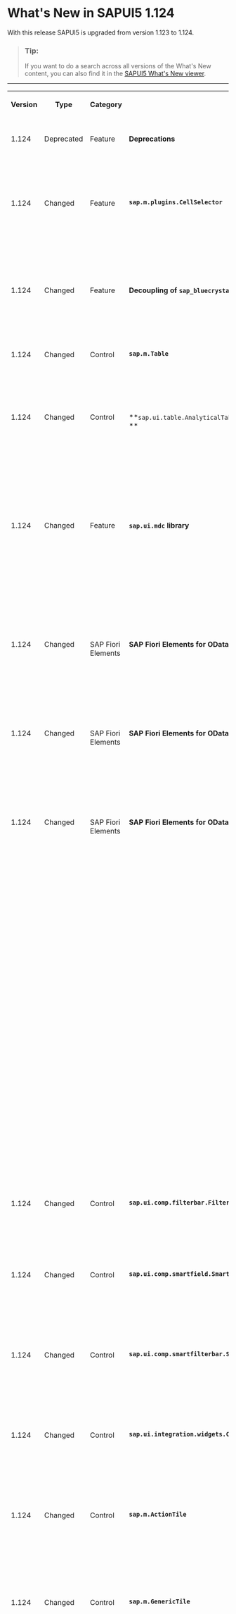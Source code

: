 <!-- loio7f77c3f5ccf4497b9746488318e087cc -->

# What's New in SAPUI5 1.124

With this release SAPUI5 is upgraded from version 1.123 to 1.124.

> ### Tip:  
> If you want to do a search across all versions of the What's New content, you can also find it in the [SAPUI5 What's New viewer](https://help.sap.com/whats-new/67f60363b57f4ac0b23efd17fa192d60).

****


<table>
<tr>
<th valign="top">

Version

</th>
<th valign="top">

Type

</th>
<th valign="top">

Category

</th>
<th valign="top">

Title

</th>
<th valign="top">

Description

</th>
<th valign="top">

Action

</th>
<th valign="top">

Available as of

</th>
</tr>
<tr>
<td valign="top">

1.124 

</td>
<td valign="top">

Deprecated 

</td>
<td valign="top">

Feature 

</td>
<td valign="top">

**Deprecations** 

</td>
<td valign="top">

**Deprecations**

There are currently no major deprecations. For a complete list of all deprecations, see [Deprecated APIs](https://ui5.sap.com/#/api/deprecated).

<sub>Deprecated•Feature•Info Only•1.124</sub>

</td>
<td valign="top">

Info Only 

</td>
<td valign="top">

2024-05-16

</td>
</tr>
<tr>
<td valign="top">

1.124 

</td>
<td valign="top">

Changed 

</td>
<td valign="top">

Feature

</td>
<td valign="top">

**`sap.m.plugins.CellSelector`** 

</td>
<td valign="top">

**`sap.m.plugins.CellSelector`**

-   The `sap.m.plugins.CellSelector` plugin is no longer experimental. For more information, see the [API Reference](https://ui5.sap.com/#/api/sap.m.plugins.CellSelector).

-   We have made the `getSelection` function public. For more information, see the [API Reference](https://ui5.sap.com/#/api/sap.m.plugins.CellSelector%23methods/getSelection).


<sub>Changed•Feature•Info Only•1.124</sub>

</td>
<td valign="top">

Info Only 

</td>
<td valign="top">

2024-05-16

</td>
</tr>
<tr>
<td valign="top">

1.124 

</td>
<td valign="top">

Changed 

</td>
<td valign="top">

Feature 

</td>
<td valign="top">

**Decoupling of `sap_bluecrystal` Theme** 

</td>
<td valign="top">

**Decoupling of `sap_bluecrystal` Theme**

The `sap_bluecrystal` theme has now been decoupled from the base theme so that changes of the base theme CSS do not affect the theme any longer.

<sub>Changed•Feature•Info Only•1.124</sub>

</td>
<td valign="top">

Info Only 

</td>
<td valign="top">

2024-05-16

</td>
</tr>
<tr>
<td valign="top">

1.124 

</td>
<td valign="top">

Changed 

</td>
<td valign="top">

Control 

</td>
<td valign="top">

**`sap.m.Table`** 

</td>
<td valign="top">

**`sap.m.Table`**

You can now use `sap.m.plugins.CellSelector` for cell selection in a responsive table. For more information, see the [API Reference](https://ui5.sap.com/#/api/sap.m.plugins.CellSelector) and the [Sample](https://ui5.sap.com/#/entity/sap.m.Table/sample/sap.m.sample.TableSelectCopy).

<sub>Changed•Control•Info Only•1.124</sub>

</td>
<td valign="top">

Info Only 

</td>
<td valign="top">

2024-05-16

</td>
</tr>
<tr>
<td valign="top">

1.124 

</td>
<td valign="top">

Changed 

</td>
<td valign="top">

Control 

</td>
<td valign="top">

**`sap.ui.table.AnalyticalTable`, `sap.ui.table.Table`, `sap.ui.table.TreeTable` ** 

</td>
<td valign="top">

**`sap.ui.table.AnalyticalTable`, `sap.ui.table.Table`, `sap.ui.table.TreeTable` **

We have extended the `MultiSelectionPlugin`: If the number of selected rows is smaller than the set limit of rows, all these rows can be selected at once with a single operation. If there are more rows than the set limit, the first x rows are selected until the limit x has been reached. Now a *Complete* icon is shown to indicate that all rows have been selected. For more information, see the [API Reference](https://ui5.sap.com/#/api/sap.ui.table.plugins.MultiSelectionPlugin%23methods/setLimit) and the [Sample](https://ui5.sap.com/#/entity/sap.ui.table.Table/sample/sap.ui.table.sample.MultiSelectionPlugin).

<sub>Changed•Control•Info Only•1.124</sub>

</td>
<td valign="top">

Info Only 

</td>
<td valign="top">

2024-05-16

</td>
</tr>
<tr>
<td valign="top">

1.124 

</td>
<td valign="top">

Changed 

</td>
<td valign="top">

Feature 

</td>
<td valign="top">

**`sap.ui.mdc` library** 

</td>
<td valign="top">

**`sap.ui.mdc` library**

The library is now no longer experimental. To demonstrate the features of the controls in this library, we have also added more samples in the Demo Kit.

> ### Note:  
> The `Chart` control is still experimental.

For more information, see [sap.ui.mdc](../10_More_About_Controls/sap-ui-mdc-1dd2aa9.md), the [API Reference](https://ui5.sap.com/#/api/sap.ui.mdc), and the [Samples](https://ui5.sap.com/#/entity/sap.ui.mdc). 

<sub>Changed•Feature•Info Only•1.124</sub>

</td>
<td valign="top">

Info Only 

</td>
<td valign="top">

2024-05-16

</td>
</tr>
<tr>
<td valign="top">

1.124 

</td>
<td valign="top">

Changed 

</td>
<td valign="top">

SAP Fiori Elements 

</td>
<td valign="top">

**SAP Fiori Elements for OData V2 and SAP Fiori Elements for OData V4** 

</td>
<td valign="top">

**SAP Fiori Elements for OData V2 and SAP Fiori Elements for OData V4**

The following changes and new features are available for SAP Fiori elements for OData V2 and SAP Fiori elements for OData V4:

-   Responsive tables now support cell-level paste. For more information, see [Copying and Pasting from External Applications to Tables](../06_SAP_Fiori_Elements/copying-and-pasting-from-external-applications-to-tables-f6a8fd2.md).


<sub>Changed•SAP Fiori Elements•Info Only•1.124</sub>

</td>
<td valign="top">

Info Only 

</td>
<td valign="top">

2024-05-16

</td>
</tr>
<tr>
<td valign="top">

1.124 

</td>
<td valign="top">

Changed 

</td>
<td valign="top">

SAP Fiori Elements 

</td>
<td valign="top">

**SAP Fiori Elements for OData V2** 

</td>
<td valign="top">

**SAP Fiori Elements for OData V2**

The following changes and new features are available for SAP Fiori elements for OData V2:

-   The list report, object page, and analytical list page applications now support a context menu. For more information, see [Tables](../06_SAP_Fiori_Elements/tables-c0f6592.md).


<sub>Changed•SAP Fiori Elements•Info Only•1.124</sub>

</td>
<td valign="top">

Info Only 

</td>
<td valign="top">

2024-05-16

</td>
</tr>
<tr>
<td valign="top">

1.124 

</td>
<td valign="top">

Changed 

</td>
<td valign="top">

SAP Fiori Elements 

</td>
<td valign="top">

**SAP Fiori Elements for OData V4** 

</td>
<td valign="top">

**SAP Fiori Elements for OData V4**

The following changes and new features are available for SAP Fiori elements for OData V4:

-   The section title is now merged with the control title in custom sections if the custom section has only one control. For more information, see [Adding a Section to an Object Page](../06_SAP_Fiori_Elements/adding-a-section-to-an-object-page-a357047.md).

-   We now support the mass edit feature for fields using a value help with a dropdown list or a rating indicator. For more information, see [Enabling Editing Using a Dialog \(Mass Edit\)](../06_SAP_Fiori_Elements/enabling-editing-using-a-dialog-mass-edit-965ef5b.md).

-   We now support the `value` property on the field building block for JSON model binding. For more information, see [The Field Building Block](../06_SAP_Fiori_Elements/the-field-building-block-5260b9c.md).

-   You can allow end users to choose to hide the label of the `TextArea` control if it is the only control within a section or a subsection. For more information, see [Grouping of Fields](../06_SAP_Fiori_Elements/grouping-of-fields-7d7a0c4.md).

-   We now support dynamic expressions in semantic object annotations. For more information, see [Enabling Quick Views for Link Navigation](../06_SAP_Fiori_Elements/enabling-quick-views-for-link-navigation-307ced1.md).

-   You can now refresh the count and the view content in a list report while using it in multi-view mode. For more information, see [Multiple Views on List Report Tables](../06_SAP_Fiori_Elements/multiple-views-on-list-report-tables-a37df40.md).

-   You can now perform edit operations such as cut and paste, drag and drop, and create on tree tables within a list report or an object page. For more information, see [Tree Tables](../06_SAP_Fiori_Elements/tree-tables-7cf7a31.md).

-   You can now perform certain configurations to define how columns are exported to a spreadsheet. For more information, see [Using the Export Button](../06_SAP_Fiori_Elements/using-the-export-button-4bab6f2.md).

-   We now support a new building block for the tree table. For more information, see [Tree Tables](../06_SAP_Fiori_Elements/tree-tables-7cf7a31.md).

-   You can now define a `Common.ExternalID` annotation that displays a readable identifier of an item on the UI instead of the `Edm.Guid` value. The `Common.ExternalID` annotation is supported for both the fields and filter fields. For more information, see [Further Features of the Field](../06_SAP_Fiori_Elements/further-features-of-the-field-f49a0f7.md).


<sub>Changed•SAP Fiori Elements•Info Only•1.124</sub>

</td>
<td valign="top">

Info Only 

</td>
<td valign="top">

2024-05-16

</td>
</tr>
<tr>
<td valign="top">

1.124 

</td>
<td valign="top">

Changed 

</td>
<td valign="top">

Control 

</td>
<td valign="top">

**`sap.ui.comp.filterbar.FilterBar/sap.ui.comp.smartfilterbar.SmartFilterBar`** 

</td>
<td valign="top">

**`sap.ui.comp.filterbar.FilterBar/sap.ui.comp.smartfilterbar.SmartFilterBar`**

We've improved accessibility by altering the focus handling in the filter bar and the smart filter bar. This specifically applies to the change in focus position once the filters dialog is closed. For more information, see the [Sample](https://ui5.sap.com/#/entity/sap.ui.comp.smartfilterbar.SmartFilterBar/sample/sap.ui.comp.sample.smartfilterbar.Basic).

<sub>Changed•Control•Info Only•1.124</sub>

</td>
<td valign="top">

Info Only 

</td>
<td valign="top">

2024-05-16

</td>
</tr>
<tr>
<td valign="top">

1.124 

</td>
<td valign="top">

Changed 

</td>
<td valign="top">

Control 

</td>
<td valign="top">

**`sap.ui.comp.smartfield.SmartField`** 

</td>
<td valign="top">

**`sap.ui.comp.smartfield.SmartField`**

To improve performance, we've introduced the `suppressEmptyStringRequest` property that determines if a query is sent to the back еnd if there is an empty string. Now the query is suppressed by default. To override this setting, set the property to `false`.

<sub>Changed•Control•Info Only•1.124</sub>

</td>
<td valign="top">

Info Only 

</td>
<td valign="top">

2024-05-16

</td>
</tr>
<tr>
<td valign="top">

1.124 

</td>
<td valign="top">

Changed 

</td>
<td valign="top">

Control 

</td>
<td valign="top">

**`sap.ui.comp.smartfilterbar.SmartFilterBar`** 

</td>
<td valign="top">

**`sap.ui.comp.smartfilterbar.SmartFilterBar`**

We've enhanced the rendering performance by optimizing the internal structure of the smart filter bar layout. Have in mind that with these modifications, the internal structure of the control has changed, so do not use private methods.

<sub>Changed•Control•Info Only•1.124</sub>

</td>
<td valign="top">

Info Only 

</td>
<td valign="top">

2024-05-16

</td>
</tr>
<tr>
<td valign="top">

1.124 

</td>
<td valign="top">

Changed 

</td>
<td valign="top">

Control 

</td>
<td valign="top">

**`sap.ui.integration.widgets.Card`** 

</td>
<td valign="top">

**`sap.ui.integration.widgets.Card`**

We have \(experimentally\) introduced a new `data-help-id` attribute that you can use to connect the card with an end-user help system. Its default value is equal to the `sap.app/id` from the card's manifest. For more information, see the [Help ID](https://ui5.sap.com/test-resources/sap/ui/integration/demokit/cardExplorer/webapp/index.html#/learn/configuration/helpId) section in the Card Explorer.

<sub>Changed•Control•Info Only•1.124</sub>

</td>
<td valign="top">

Info Only 

</td>
<td valign="top">

2024-05-16

</td>
</tr>
<tr>
<td valign="top">

1.124 

</td>
<td valign="top">

Changed 

</td>
<td valign="top">

Control 

</td>
<td valign="top">

**`sap.m.ActionTile`** 

</td>
<td valign="top">

**`sap.m.ActionTile`**

We've now introduced the `enableDynamicHeight` \(experimental\) property to `sap.m.ActionTile`. If this property is enabled, the height of a tile increases based on the content maintained within the tile.

For more information, see the [API Reference](https://ui5.sap.com/#/api/sap.m.ActionTile).

<sub>Changed•Control•Info Only•1.124</sub>

</td>
<td valign="top">

Info Only 

</td>
<td valign="top">

2024-05-16

</td>
</tr>
<tr>
<td valign="top">

1.124 

</td>
<td valign="top">

Changed 

</td>
<td valign="top">

Control 

</td>
<td valign="top">

**`sap.m.GenericTile`** 

</td>
<td valign="top">

**`sap.m.GenericTile`**

We have the following updates for `sap.m.GenericTile`:

-   We've added `badge` \(experimental\) as a new aggregation that renders a badge on top of the `GenericTile`. For more information, see the [API Reference](https://ui5.sap.com/#/api/sap.m.GenericTile).

-   We've introduced `TileInfo` as a new element that includes all the essential properties required for the `badge` \(experimental\) aggregation. Using this property, developers can create their own type of `badge`.

    For more information, see the [API Reference](https://ui5.sap.com/#/api/sap.m.TileInfo).


<sub>Changed•Control•Info Only•1.124</sub>

</td>
<td valign="top">

Info Only 

</td>
<td valign="top">

2024-05-16

</td>
</tr>
<tr>
<td valign="top">

1.124 

</td>
<td valign="top">

Changed 

</td>
<td valign="top">

Control 

</td>
<td valign="top">

**`sap.m.HeaderContainer`** 

</td>
<td valign="top">

**`sap.m.HeaderContainer`**

We've now enabled the `snapToRow` property that, if set to `true`, adjusts the height of all the items to match with the largest item in the row within the `HeaderContainer`. The default value of the property is set to `false`.

For more information, see the [API Reference](https://ui5.sap.com/#/api/sap.m.HeaderContainer).

<sub>Changed•Control•Info Only•1.124</sub>

</td>
<td valign="top">

Info Only 

</td>
<td valign="top">

2024-05-16

</td>
</tr>
<tr>
<td valign="top">

1.124 

</td>
<td valign="top">

Changed 

</td>
<td valign="top">

Control 

</td>
<td valign="top">

**`sap.m.plugins.UploadSetwithTable` \(experimental\)** 

</td>
<td valign="top">

**`sap.m.plugins.UploadSetwithTable` \(experimental\)**

The `UploadSetwithTable` plugin \(experimental\) can seamlessly integrate with various types of tables including MDC, Responsive, and Grid tables. It allows you to upload or download one or more files from your device \(desktop, tablet, or phone\).

You can preview your files using the `sap.m.upload.FilePreviewDialog` control. The `FilePreviewDialog` control only works with the experimental `UploadSetwithTable` plugin.

For more information, see the [API Reference](https://ui5.sap.com/#/api/sap.m.plugins.UploadSetwithTable) and the [Sample](https://ui5.sap.com/#/entity/sap.m.plugins.UploadSetwithTable).

<sub>Changed•Control•Info Only•1.124</sub>

</td>
<td valign="top">

Info Only 

</td>
<td valign="top">

2024-05-16

</td>
</tr>
<tr>
<td valign="top">

1.124 

</td>
<td valign="top">

Changed 

</td>
<td valign="top">

Feature 

</td>
<td valign="top">

**TypeScript** 

</td>
<td valign="top">

**TypeScript**

You can now use the*dts-generator* tool to generate TypeScript type definitions for any custom SAPUI5 library written in JavaScript. This is the same tool that is used for generating the productive type definitions for SAPUI5 and all its libraries.

For more information, see the [GitHub repo](https://github.com/SAP/ui5-typescript/tree/main/packages/dts-generator) and the [npm package](https://www.npmjs.com/package/@ui5/dts-generator).

<sub>Changed•Feature•Info Only•1.124</sub>

</td>
<td valign="top">

Info Only 

</td>
<td valign="top">

2024-05-16

</td>
</tr>
<tr>
<td valign="top">

1.124 

</td>
<td valign="top">

Changed 

</td>
<td valign="top">

Feature 

</td>
<td valign="top">

**SAPUI5 OData V4 Model** 

</td>
<td valign="top">

**SAPUI5 OData V4 Model**

The new version of the SAPUI5 OData V4 model introduces the following features:

-   You can now use the experimental feature of moving nodes of a recursive hierarchy using`sap.ui.model.odata.v4.Context#move` with any initial expansion state of the hierarchy. An expansion state can be provided via the `expandTo` property of either the `$$aggregation` binding parameter or the `sap.ui.model.odata.v4.ODataListBinding#setAggregation` API.

    For more information, see the API Reference for [`v4.Context#move`](https://ui5.sap.com/#/api/sap.ui.model.odata.v4.Context%23methods/move), [`v4.ODataModel#bindList`](https://ui5.sap.com/#/api/sap.ui.model.odata.v4.ODataModel%23methods/bindList), and [`v4.ODataListBinding#setAggregation`](https://ui5.sap.com/#/api/sap.ui.model.odata.v4.ODataListBinding%23methods/setAggregation).

-   If you move a node with the experimental `sap.ui.model.odata.v4.Context#move` API and the moved node has siblings, it is now shown by default at a position assigned by the back end. Alternatively, you now have the option of moving the node to a position before a specified sibling or to the last position among its siblings.

    For more information, see the [API Reference](https://ui5.sap.com/#/api/sap.ui.model.odata.v4.Context%23methods/move).

-   The tree state is now kept when sorting or filtering a recursive hierarchy.

-   We have introduced the new `$$clearSelectionOnFilter` list binding parameter. When a filter or search is changed, it allows you to automatically deselect records that were selected via the experimental `sap.ui.model.odata.v4.Context#setSelected` API.

    For more information, see the API Reference for [`v4.ODataModel#bindList`](https://ui5.sap.com/#/api/sap.ui.model.odata.v4.ODataModel%23methods/bindList) and [`v4.Context#setSelected`](https://ui5.sap.com/#/api/sap.ui.model.odata.v4.Context%23methods/setSelected).


<sub>Changed•Feature•Info Only•1.124</sub>

</td>
<td valign="top">

Info Only 

</td>
<td valign="top">

2024-05-16

</td>
</tr>
<tr>
<td valign="top">

1.124 

</td>
<td valign="top">

Changed 

</td>
<td valign="top">

Feature 

</td>
<td valign="top">

**Spreadsheet Export** 

</td>
<td valign="top">

**Spreadsheet Export**

You can now use the `preventDefault` method to stop the export process for entities that have a `beforeExport` event without retrieving any data or generating an export file. For more information, see the [API Reference](https://ui5.sap.com/#/api/sap.ui.export.ExportHandler%23events/beforeExport).

<sub>Changed•Feature•Info Only•1.124</sub>

</td>
<td valign="top">

Info Only 

</td>
<td valign="top">

2024-05-16

</td>
</tr>
<tr>
<td valign="top">

1.124 

</td>
<td valign="top">

Changed 

</td>
<td valign="top">

Control 

</td>
<td valign="top">

**`sap.ui.comp.smarttable.SmartTable`** 

</td>
<td valign="top">

**`sap.ui.comp.smarttable.SmartTable`**

We have introduced the `enableCopy` property in the `SmartTable` control. This property is set to `true` by default and enables the copy-to-clipboard functionality. If it is set, a `sap.m.plugins.CopyProvider` and a `sap.m.plugins.CellSelector` are automatically created and added to the control, unless they already exist.

> ### Note:  
> Apps can set the property to `false` if this behavior is not desired. Refer to the API Reference for further details.

For more information, see the [API Reference](https://ui5.sap.com/#/api/sap.ui.comp.smarttable.SmartTable%23methods/getEnableCopy) and the [Sample](https://ui5.sap.com/#/entity/sap.ui.comp.smarttable.SmartTable/sample/sap.ui.comp.sample.smarttable). 

<sub>Changed•Control•Info Only•1.124</sub>

</td>
<td valign="top">

Info Only 

</td>
<td valign="top">

2024-05-16

</td>
</tr>
<tr>
<td valign="top">

1.124 

</td>
<td valign="top">

Changed 

</td>
<td valign="top">

Feature 

</td>
<td valign="top">

**Accessibility** 

</td>
<td valign="top">

**Accessibility**

We are now using JAWS 2024 as a reference testing environment in SAPUI5. For more information, see the *Assistive technologies reference testing environment for SAPUI5* SAP Note [2564165](https://me.sap.com/notes/2564165).

<sub>Changed•Feature•Info Only•1.124</sub>

</td>
<td valign="top">

Info Only 

</td>
<td valign="top">

2024-05-16

</td>
</tr>
</table>

**Related Information**  


[What's New in SAPUI5 1.128](what-s-new-in-sapui5-1-128-1f76220.md "With this release SAPUI5 is upgraded from version 1.127 to 1.128.")

[What's New in SAPUI5 1.127](what-s-new-in-sapui5-1-127-e5e1317.md "With this release SAPUI5 is upgraded from version 1.126 to 1.127.")

[What's New in SAPUI5 1.126](what-s-new-in-sapui5-1-126-1d98116.md "With this release SAPUI5 is upgraded from version 1.125 to 1.126.")

[What's New in SAPUI5 1.125](what-s-new-in-sapui5-1-125-9d87044.md "With this release SAPUI5 is upgraded from version 1.124 to 1.125.")

[What's New in SAPUI5 1.123](what-s-new-in-sapui5-1-123-9d00ac7.md "With this release SAPUI5 is upgraded from version 1.122 to 1.123.")

[What's New in SAPUI5 1.122](what-s-new-in-sapui5-1-122-5d078da.md "With this release SAPUI5 is upgraded from version 1.121 to 1.122.")

[What's New in SAPUI5 1.121](what-s-new-in-sapui5-1-121-91a4a2f.md "With this release SAPUI5 is upgraded from version 1.120 to 1.121.")

[What's New in SAPUI5 1.120](what-s-new-in-sapui5-1-120-2359b63.md "With this release SAPUI5 is upgraded from version 1.119 to 1.120.")

[What's New in SAPUI5 1.119](what-s-new-in-sapui5-1-119-0b1903a.md "With this release SAPUI5 is upgraded from version 1.118 to 1.119.")

[What's New in SAPUI5 1.118](what-s-new-in-sapui5-1-118-3eecbde.md "With this release SAPUI5 is upgraded from version 1.117 to 1.118.")

[What's New in SAPUI5 1.117](what-s-new-in-sapui5-1-117-029d3b4.md "With this release SAPUI5 is upgraded from version 1.116 to 1.117.")

[What's New in SAPUI5 1.116](what-s-new-in-sapui5-1-116-ebd6f34.md "With this release SAPUI5 is upgraded from version 1.115 to 1.116.")

[What's New in SAPUI5 1.115](what-s-new-in-sapui5-1-115-409fde8.md "With this release SAPUI5 is upgraded from version 1.114 to 1.115.")

[What's New in SAPUI5 1.114](what-s-new-in-sapui5-1-114-890fce1.md "With this release SAPUI5 is upgraded from version 1.113 to 1.114.")

[What's New in SAPUI5 1.113](what-s-new-in-sapui5-1-113-a9553fe.md "With this release SAPUI5 is upgraded from version 1.112 to 1.113.")

[What's New in SAPUI5 1.112](what-s-new-in-sapui5-1-112-34afc69.md "With this release SAPUI5 is upgraded from version 1.111 to 1.112.")

[What's New in SAPUI5 1.111](what-s-new-in-sapui5-1-111-7a67837.md "With this release SAPUI5 is upgraded from version 1.110 to 1.111.")

[What's New in SAPUI5 1.110](what-s-new-in-sapui5-1-110-71a855c.md "With this release SAPUI5 is upgraded from version 1.109 to 1.110.")

[What's New in SAPUI5 1.109](what-s-new-in-sapui5-1-109-3264bd2.md "With this release SAPUI5 is upgraded from version 1.108 to 1.109.")

[What's New in SAPUI5 1.108](what-s-new-in-sapui5-1-108-66e33f0.md "With this release SAPUI5 is upgraded from version 1.107 to 1.108.")

[What's New in SAPUI5 1.107](what-s-new-in-sapui5-1-107-d4ff916.md "With this release SAPUI5 is upgraded from version 1.106 to 1.107.")

[What's New in SAPUI5 1.106](what-s-new-in-sapui5-1-106-5b497b0.md "With this release SAPUI5 is upgraded from version 1.105 to 1.106.")

[What's New in SAPUI5 1.105](what-s-new-in-sapui5-1-105-4d6c00e.md "With this release SAPUI5 is upgraded from version 1.104 to 1.105.")

[What's New in SAPUI5 1.104](what-s-new-in-sapui5-1-104-69e567c.md "With this release SAPUI5 is upgraded from version 1.103 to 1.104.")

[What's New in SAPUI5 1.103](what-s-new-in-sapui5-1-103-0e98c76.md "With this release SAPUI5 is upgraded from version 1.102 to 1.103.")

[What's New in SAPUI5 1.102](what-s-new-in-sapui5-1-102-f038c99.md "With this release SAPUI5 is upgraded from version 1.101 to 1.102.")

[What's New in SAPUI5 1.101](what-s-new-in-sapui5-1-101-7733b00.md "With this release SAPUI5 is upgraded from version 1.100 to 1.101.")

[What's New in SAPUI5 1.100](what-s-new-in-sapui5-1-100-27dec1d.md "With this release SAPUI5 is upgraded from version 1.99 to 1.100.")

[What's New in SAPUI5 1.99](what-s-new-in-sapui5-1-99-4f35848.md "With this release SAPUI5 is upgraded from version 1.98 to 1.99.")

[What's New in SAPUI5 1.98](what-s-new-in-sapui5-1-98-d9f16f2.md "With this release SAPUI5 is upgraded from version 1.97 to 1.98.")

[What's New in SAPUI5 1.97](what-s-new-in-sapui5-1-97-fa0e282.md "With this release SAPUI5 is upgraded from version 1.96 to 1.97.")

[What's New in SAPUI5 1.96](what-s-new-in-sapui5-1-96-7a9269f.md "With this release SAPUI5 is upgraded from version 1.95 to 1.96.")

[What's New in SAPUI5 1.95](what-s-new-in-sapui5-1-95-a1aea67.md "With this release SAPUI5 is upgraded from version 1.94 to 1.95.")

[What's New in SAPUI5 1.94](what-s-new-in-sapui5-1-94-c40f1e6.md "With this release SAPUI5 is upgraded from version 1.93 to 1.94.")

[What's New in SAPUI5 1.93](what-s-new-in-sapui5-1-93-f273340.md "With this release SAPUI5 is upgraded from version 1.92 to 1.93.")

[What's New in SAPUI5 1.92](what-s-new-in-sapui5-1-92-1ef345d.md "With this release SAPUI5 is upgraded from version 1.91 to 1.92.")

[What's New in SAPUI5 1.91](what-s-new-in-sapui5-1-91-0a2bd79.md "With this release SAPUI5 is upgraded from version 1.90 to 1.91.")

[What's New in SAPUI5 1.90](what-s-new-in-sapui5-1-90-91c10c2.md "With this release SAPUI5 is upgraded from version 1.89 to 1.90.")

[What's New in SAPUI5 1.89](what-s-new-in-sapui5-1-89-e56cddc.md "With this release SAPUI5 is upgraded from version 1.88 to 1.89.")

[What's New in SAPUI5 1.88](what-s-new-in-sapui5-1-88-e15a206.md "With this release SAPUI5 is upgraded from version 1.87 to 1.88.")

[What's New in SAPUI5 1.87](what-s-new-in-sapui5-1-87-b506da7.md "With this release SAPUI5 is upgraded from version 1.86 to 1.87.")

[What's New in SAPUI5 1.86](what-s-new-in-sapui5-1-86-4c1c959.md "With this release SAPUI5 is upgraded from version 1.85 to 1.86.")

[What's New in SAPUI5 1.85](what-s-new-in-sapui5-1-85-1d18eb5.md "With this release SAPUI5 is upgraded from version 1.84 to 1.85.")

[What's New in SAPUI5 1.84](what-s-new-in-sapui5-1-84-dc76640.md "With this release SAPUI5 is upgraded from version 1.82 to 1.84.")

[What's New in SAPUI5 1.82](what-s-new-in-sapui5-1-82-3a8dd13.md "With this release SAPUI5 is upgraded from version 1.81 to 1.82.")

[What's New in SAPUI5 1.81](what-s-new-in-sapui5-1-81-f5e2a21.md "With this release SAPUI5 is upgraded from version 1.80 to 1.81.")

[What's New in SAPUI5 1.80](what-s-new-in-sapui5-1-80-8cee506.md "With this release SAPUI5 is upgraded from version 1.79 to 1.80.")

[What's New in SAPUI5 1.79](what-s-new-in-sapui5-1-79-99c4cdc.md "With this release SAPUI5 is upgraded from version 1.78 to 1.79.")

[What's New in SAPUI5 1.78](what-s-new-in-sapui5-1-78-f09b63e.md "With this release SAPUI5 is upgraded from version 1.77 to 1.78.")

[What's New in SAPUI5 1.77](what-s-new-in-sapui5-1-77-c46b439.md "With this release SAPUI5 is upgraded from version 1.76 to 1.77.")

[What's New in SAPUI5 1.76](what-s-new-in-sapui5-1-76-aad03b5.md "With this release SAPUI5 is upgraded from version 1.75 to 1.76.")

[What's New in SAPUI5 1.75](what-s-new-in-sapui5-1-75-5cbb62d.md "With this release SAPUI5 is upgraded from version 1.74 to 1.75.")

[What's New in SAPUI5 1.74](what-s-new-in-sapui5-1-74-c22208a.md "With this release SAPUI5 is upgraded from version 1.73 to 1.74.")

[What's New in SAPUI5 1.73](what-s-new-in-sapui5-1-73-231dd13.md "With this release SAPUI5 is upgraded from version 1.72 to 1.73.")

[What's New in SAPUI5 1.72](what-s-new-in-sapui5-1-72-521cad9.md "With this release SAPUI5 is upgraded from version 1.71 to 1.72.")

[What's New in SAPUI5 1.71](what-s-new-in-sapui5-1-71-a93a6a3.md "With this release SAPUI5 is upgraded from version 1.70 to 1.71.")

[What's New in SAPUI5 1.70](what-s-new-in-sapui5-1-70-f073d69.md "With this release SAPUI5 is upgraded from version 1.69 to 1.70.")

[What's New in SAPUI5 1.69](what-s-new-in-sapui5-1-69-89a18bd.md "With this release SAPUI5 is upgraded from version 1.68 to 1.69.")

[What's New in SAPUI5 1.68](what-s-new-in-sapui5-1-68-f94bf93.md "With this release SAPUI5 is upgraded from version 1.67 to 1.68.")

[What's New in SAPUI5 1.67](what-s-new-in-sapui5-1-67-a6b1472.md "With this release SAPUI5 is upgraded from version 1.66 to 1.67.")

[What's New in SAPUI5 1.66](what-s-new-in-sapui5-1-66-c9896e9.md "With this release SAPUI5 is upgraded from version 1.65 to 1.66.")

[What's New in SAPUI5 1.65](what-s-new-in-sapui5-1-65-0f5acfd.md "With this release SAPUI5 is upgraded from version 1.64 to 1.65.")

[What's New in SAPUI5 1.64](what-s-new-in-sapui5-1-64-0e30822.md "With this release SAPUI5 is upgraded from version 1.63 to 1.64.")

[What's New in SAPUI5 1.63](what-s-new-in-sapui5-1-63-e8d9da7.md "With this release SAPUI5 is upgraded from version 1.62 to 1.63.")

[What's New in SAPUI5 1.62](what-s-new-in-sapui5-1-62-771f4d5.md "With this release SAPUI5 is upgraded from version 1.61 to 1.62.")

[What's New in SAPUI5 1.61](what-s-new-in-sapui5-1-61-d991552.md "With this release SAPUI5 is upgraded from version 1.60 to 1.61.")

[What's New in SAPUI5 1.60](what-s-new-in-sapui5-1-60-5a0e1f7.md "With this release SAPUI5 is upgraded from version 1.58 to 1.60.")

[What's New in SAPUI5 1.58](what-s-new-in-sapui5-1-58-7c927aa.md "With this release SAPUI5 is upgraded from version 1.56 to 1.58.")

[What's New in SAPUI5 1.56](what-s-new-in-sapui5-1-56-108b7fd.md "With this release SAPUI5 is upgraded from version 1.54 to 1.56.")

[What's New in SAPUI5 1.54](what-s-new-in-sapui5-1-54-c838330.md "With this release SAPUI5 is upgraded from version 1.52 to 1.54.")

[What's New in SAPUI5 1.52](what-s-new-in-sapui5-1-52-849e1b6.md "With this release SAPUI5 is upgraded from version 1.50 to 1.52.")

[What's New in SAPUI5 1.50](what-s-new-in-sapui5-1-50-759e9f3.md "With this release SAPUI5 is upgraded from version 1.48 to 1.50.")

[What's New in SAPUI5 1.48](what-s-new-in-sapui5-1-48-fa1efac.md "With this release SAPUI5 is upgraded from version 1.46 to 1.48.")

[What's New in SAPUI5 1.46](what-s-new-in-sapui5-1-46-6307539.md "With this release SAPUI5 is upgraded from version 1.44 to 1.46.")

[What's New in SAPUI5 1.44](what-s-new-in-sapui5-1-44-a0cb7a0.md "With this release SAPUI5 is upgraded from version 1.42 to 1.44.")

[What's New in SAPUI5 1.42](what-s-new-in-sapui5-1-42-468b05d.md "With this release SAPUI5 is upgraded from version 1.40 to 1.42.")

[What's New in SAPUI5 1.40](what-s-new-in-sapui5-1-40-fbab50e.md "With this release SAPUI5 is upgraded from version 1.38 to 1.40.")

[What's New in SAPUI5 1.38](what-s-new-in-sapui5-1-38-f218918.md "With this release SAPUI5 is upgraded from version 1.36 to 1.38.")

